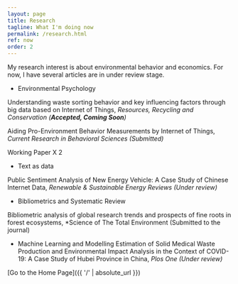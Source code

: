```yaml
---
layout: page
title: Research
tagline: What I'm doing now
permalink: /research.html
ref: now
order: 2
---
```


My research interest is about environmental behavior and economics. For now, I have several articles are in under review stage.

- Environmental Psychology

Understanding waste sorting behavior and key influencing factors through big data based on Internet of Things, 
*Resources, Recycling and Conservation (**Accepted, Coming Soon**)*


Aiding Pro-Environment Behavior Measurements by Internet of Things,
*Current Research in Behavioral Sciences (Submitted)*


Working Paper X 2

- Text as data

Public Sentiment Analysis of New Energy Vehicle: A Case Study of Chinese Internet Data,
*Renewable & Sustainable Energy Reviews (Under review)*

- Bibliometrics and Systematic Review

Bibliometric analysis of global research trends and prospects of fine roots in forest ecosystems, *Science of The Total Environment (Submitted to the journal)

- Machine Learning and Modelling
Estimation of Solid Medical Waste Production and Environmental Impact Analysis in the Context of COVID-19: A Case Study of Hubei Province in China, *Plos One (Under review)*


[Go to the Home Page]({{ '/' | absolute_url }})
